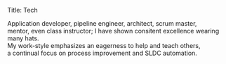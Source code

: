 Title: Tech

Application developer, pipeline engineer, architect, scrum master,  
mentor, even class instructor; I have shown consitent excellence wearing many hats.  
My work-style emphasizes an eagerness to help and teach others,  
a continual focus on process improvement and SLDC automation.